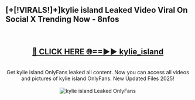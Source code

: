 <h2>[+[!VIRALS!]+]kylie island Leaked Video Viral On Social X Trending Now - 8nfos</h2>
<br>
<div align="center">
<h2><a href="https://libra.edu.pl?kylie_island" rel="nofollow">🔴 CLICK HERE 🌐==►► kylie_island</a></h2>
<br>
Get kylie island OnlyFans leaked all content. Now you can access all videos and pictures of kylie island OnlyFans. New Updated Files 2025!
<br>
<br>
<a href="https://libra.edu.pl?kylie_island" rel="nofollow" data-target="animated-image.originalLink"><img src="https://i.ibb.co.com/WyWwxjT/player-gif2.gif" alt="kylie island Leaked OnlyFans" style="max-width: 100%; display: inline-block;" data-target="animated-image.originalImage"></a>
</div>
<br>